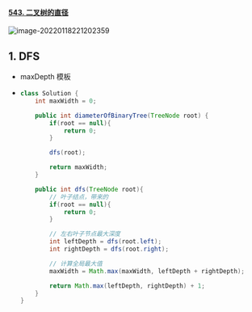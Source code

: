 #### [543. 二叉树的直径](https://leetcode-cn.com/problems/diameter-of-binary-tree/)

![image-20220118221202359](https://raw.githubusercontent.com/TWDH/Leetcode-From-Zero/pictures/img/image-20220118221202359.png)

## 1. DFS

- maxDepth 模板

- ```java
  class Solution {
      int maxWidth = 0;
  
      public int diameterOfBinaryTree(TreeNode root) {
          if(root == null){
              return 0;
          }
  
          dfs(root);
  
          return maxWidth;
      }
  
      public int dfs(TreeNode root){
          // 叶子结点，带来的
          if(root == null){
              return 0;
          }
  
          // 左右叶子节点最大深度
          int leftDepth = dfs(root.left);
          int rightDepth = dfs(root.right);
  
          // 计算全局最大值
          maxWidth = Math.max(maxWidth, leftDepth + rightDepth);
  
          return Math.max(leftDepth, rightDepth) + 1;
      }
  }
  ```

  